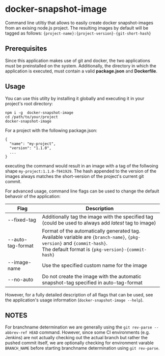 # docker-snapshot-image

Command line utiltiy that allows to easily create docker snapshot-images from an exising node.js project. The resulting images by default will be tagged as follows: `{project-name}:{project-version}-{git-short-hash}`

## Prerequisites

Since this application makes use of git and docker, the two applications must be preinstalled on the system. Additionally, the directory in which the application is executed, must contain a valid **package.json** and **Dockerfile**.


## Usage

You can use this utilty by installing it globally and executing it in your project's root directory:

```
npm i -g  docker-snapshot-image
cd /path/to/your/project
docker-snapshot-image
```
For a project with the following package.json:
```
{
  "name": "my-project",
  "version": "1.1.0",
  ...
}
```

executing the command would result in an image with a tag of the follwoing shape `my-project:1.1.0-f941929`. The hash appended to the version of the images always matches the short-version of the project's current git commit.

For advanced usage, command line flags can be used to change the default behavoir of the application:

| Flag                       | Description                                                                                               |
| -------------------------- |-----------------------------------------------------------------------------------------------------------|
| --fixed-tag <tag>          | Additionally tag the image with the specified tag (could be used to always add _latest_ tag to image)     |
| --auto-tag-format <format> | Format of the automatically generated tag.<br>Available variable are `{branch-name}`, `{pkg-version}` and `{commit-hash}`. <br>The default format is `{pkg-version}-{commit-hash}`|
| --image-name <name>        | Use the specified custom name for the image                                                               |
| --no-auto                  | Do not create the image with the automatic snapshot-tag specified in auto-tag-format                      |


However, for a fully detailed description of all flags that can be used, see the application's usage information (`docker-snapshot-image --help`).

## NOTES
For branchname determination we are generally using the `git rev-parse --abbrev-ref HEAD` command. However, since some CI environments (e.g. Jenkins)
are not actually checking out the actual branch but rather the pushed commit itself, we are optionally checking for environment varable `BRANCH_NAME`
before starting branchname determination using `git rev-parse`.
